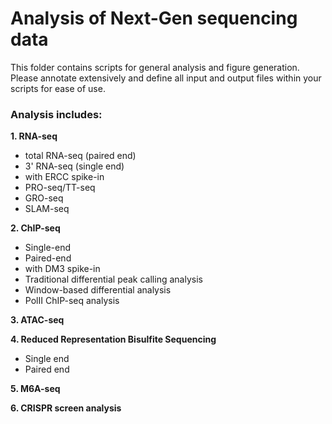 # Analysis of Next-Gen sequencing data

This folder contains scripts for general analysis and figure generation. Please annotate extensively and define all input and output files within your scripts for ease of use.

### Analysis includes: 

**1. RNA-seq**
* total RNA-seq (paired end)
* 3' RNA-seq (single end) 
* with ERCC spike-in
* PRO-seq/TT-seq
* GRO-seq
* SLAM-seq


**2. ChIP-seq**

* Single-end 
* Paired-end
* with DM3 spike-in
* Traditional differential peak calling analysis
* Window-based differential analysis
* PolII ChIP-seq analysis


**3. ATAC-seq**


**4. Reduced Representation Bisulfite Sequencing**

* Single end 
* Paired end

**5. M6A-seq**

**6. CRISPR screen analysis**
